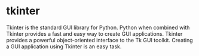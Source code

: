 # tkinter
Tkinter is the standard GUI library for Python. Python when combined with Tkinter provides a fast and easy way to create GUI applications. Tkinter provides a powerful object-oriented interface to the Tk GUI toolkit. Creating a GUI application using Tkinter is an easy task.
